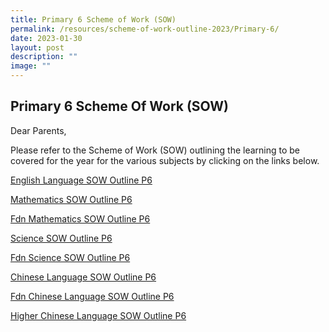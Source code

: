 ```yaml
---
title: Primary 6 Scheme of Work (SOW)
permalink: /resources/scheme-of-work-outline-2023/Primary-6/
date: 2023-01-30
layout: post
description: ""
image: ""
---
```

## Primary 6 Scheme Of Work (SOW)

Dear Parents,

Please refer to the Scheme of Work (SOW) outlining the learning to be covered for the year for the various subjects by clicking on the links below.

[English Language SOW Outline P6](/files/2023%20P6%20SOW/P6%20EL%20SOW%20Outline.pdf)

[Mathematics SOW Outline P6](/files/2023%20P6%20SOW/P6%20Std%20Math%20SOW%20Outline.pdf)

[Fdn Mathematics SOW Outline P6](/files/2023%20P6%20SOW/P6%20Fdn%20Math%20SOW%20Outline.pdf)

[Science SOW Outline P6](/files/2023%20P6%20SOW/P6%20Science%20SOW%20Outline.pdf)

[Fdn Science SOW Outline P6](/files/2023%20P6%20SOW/P6%20Fdn%20Science%20SOW%20Outline.pdf)

[Chinese Language SOW Outline P6](/files/2023%20P6%20SOW/P6%20CL%20SOW%20Outline.pdf)

[Fdn Chinese Language SOW Outline P6](/files/2023%20P6%20SOW/P6%20FCL%20SOW%20Outline.pdf)

[Higher Chinese Language SOW Outline P6](/files/2023%20P6%20SOW/P6%20HCL%20SOW%20Outline.pdf)

